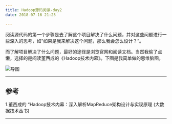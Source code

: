 ```yaml
---
title: Hadoop源码阅读-day2
date: 2018-07-16 21:25

---
```


阅读源代码的第一个步骤是去了解这个项目解决了什么问题，并对这些问题进行一些深入的思考，如“如果是我来解决这个问题，那么我会怎么设计？”。

而了解项目解决了什么问题，最好的途径是浏览官网和阅读文档。当然我偷了点懒，选择的是阅读董西成的《Hadoop技术内幕》。下图是我简单做的思维脑图。

![导图](https://ws2.sinaimg.cn/large/006tNc79gy1ftcmmzqw31j31321j2dm8.jpg "author:palexu")


---
## 参考
1.董西成的 “Hadoop技术内幕：深入解析MapReduce架构设计与实现原理 (大数据技术丛书)

---
